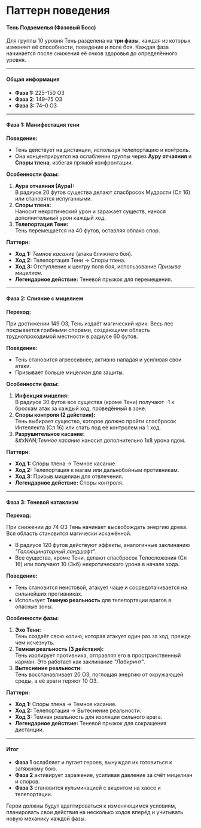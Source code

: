 # Паттерн поведения

#### Тень Подземелья (Фазовый Босс)

Для группы 10 уровня Тень разделена на **три фазы**, каждая из которых изменяет её способности, поведение и поле боя. Каждая фаза начинается после снижения её очков здоровья до определённого уровня.

***

#### Общая информация

* **Фаза 1:** 225–150 ОЗ
* **Фаза 2:** 149–75 ОЗ
* **Фаза 3:** 74–0 ОЗ

***

#### **Фаза 1: Манифестация тени**

**Поведение:**

* Тень действует на дистанции, используя телепортацию и контроль.
* Она концентрируется на ослаблении группы через **Ауру отчаяния** и **Споры тлена**, избегая прямой конфронтации.

**Особенности фазы:**

1. **Аура отчаяния (Аура):**\
   В радиусе 20 футов существа делают спасбросок Мудрости (Сл 16) или становятся испуганными.
2. **Споры тлена:**\
   Наносит некротический урон и заражает существ, нанося дополнительный урон каждый ход.
3. **Телепортация Тени:**\
   Тень перемещается на 40 футов, оставляя облако спор.

**Паттерн:**

* **Ход 1:** _Темное касание_ (атака ближнего боя).
* **Ход 2:** Телепортация Тени → Споры тлена.
* **Ход 3:** Отступление к центру поля боя, использование _Призыва мицелиан_.
* **Легендарное действие:** Теневой прыжок для перемещения.

***

#### **Фаза 2: Слияние с мицелием**

**Переход:**

При достижении 149 ОЗ, Тень издаёт магический крик. Весь лес покрывается грибными спорами, создающими область труднопроходимой местности в радиусе 60 футов.

**Поведение:**

* Тень становится агрессивнее, активно нападая и усиливая свои атаки.
* Призывает больше мицелиан для защиты.

**Особенности фазы:**

1. **Инфекция мицелия:**\
   В радиусе 30 футов все существа (кроме Тени) получают -1 к броскам атак за каждый ход, проведённый в зоне.
2. **Споры контроля (2 действия):**\
   Тень выбирает существо, которое должно пройти спасбросок Интеллекта (Сл 16) или стать под её контролем на 1 ход.
3. **Разрушительное касание:**\
   &#xNAN;_&#x422;емное касание_ наносит дополнительно 1к8 урона ядом.

**Паттерн:**

* **Ход 1:** Споры тлена → Темное касание.
* **Ход 2:** Телепортация к магам или дальнобойным противникам.
* **Ход 3:** Призыв мицелиан для отвлечения.
* **Легендарное действие:** Споры контроля.

***

#### **Фаза 3: Теневой катаклизм**

**Переход:**

При снижении до 74 ОЗ Тень начинает высвобождать энергию древа. Вся область становится магически искажённой.

* В радиусе 120 футов действуют эффекты, аналогичные заклинанию _"Галлюцинаторный ландшафт"_.
* Все существа, кроме Тени, делают спасбросок Телосложения (Сл 16) или получают 10 (3к6) некротического урона в начале хода.

**Поведение:**

* Тень становится неистовой, атакует чаще и сосредотачивается на сильнейших противниках.
* Использует **Темную реальность** для телепортации врагов в опасные зоны.

**Особенности фазы:**

1. **Эхо Тени:**\
   Тень создаёт свою копию, которая атакует один раз за ход, прежде чем исчезнуть.
2. **Темная реальность (3 действия):**\
   Тень изолирует противника, отправляя его в пространственный карман. Это работает как заклинание _"Лабиринт"_.
3. **Вытеснение реальности:**\
   Тень восстанавливает 20 ОЗ, поглощая энергию от окружающей среды, а её враги теряют 10 ОЗ.

**Паттерн:**

* **Ход 1:** Споры тлена → Темное касание.
* **Ход 2:** Телепортация → Вытеснение реальности.
* **Ход 3:** Темная реальность для изоляции сильного врага.
* **Легендарное действие:** Теневой прыжок для сокращения дистанции.

***

#### Итог

* **Фаза 1** ослабляет и пугает героев, вынуждая их готовиться к затяжному бою.
* **Фаза 2** активирует заражение, усиливая давление за счёт мицелиан и споров.
* **Фаза 3** становится кульминацией с акцентом на хаосе и телепортации.

Герои должны будут адаптироваться к изменяющимся условиям, планировать свои действия на несколько ходов вперёд и учитывать новую механику каждой фазы.
